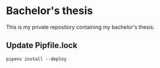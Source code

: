 # Bachelor's thesis

This is my private repository containing my bachelor's thesis. 

## Update Pipfile.lock
```pipenv install --deploy```